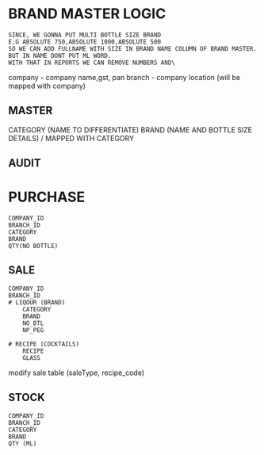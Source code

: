 

# BRAND MASTER LOGIC
    SINCE, WE GONNA PUT MULTI BOTTLE SIZE BRAND
    E.G ABSOLUTE 750,ABSOLUTE 1000,ABSOLUTE 500
    SO WE CAN ADD FULLNAME WITH SIZE IN BRAND NAME COLUMN OF BRAND MASTER. BUT IN NAME DONT PUT ML WORD.
    WITH THAT IN REPORTS WE CAN REMOVE NUMBERS AND\



company  - company name,gst, pan 
branch -  company location (will be mapped with company)

## MASTER
CATEGORY (NAME TO DIFFERENTIATE) 
BRAND (NAME AND BOTTLE SIZE DETAILS) /  MAPPED WITH CATEGORY

## AUDIT
# PURCHASE
    COMPANY_ID
    BRANCH_ID
    CATEGORY
    BRAND
    QTY(NO BOTTLE)
    

## SALE
    COMPANY_ID
    BRANCH_ID
    # LIQOUR (BRAND)    
        CATEGORY
        BRAND
        NO_BTL 
        NP_PEG 
        
    # RECIPE (COCKTAILS)
        RECIPE
        GLASS
        
modify sale table (saleType, recipe_code)

## STOCK
    COMPANY_ID
    BRANCH_ID
    CATEGORY
    BRAND
    QTY (ML) 
